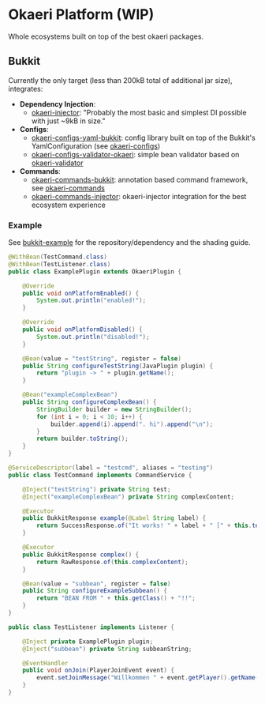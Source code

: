 # Okaeri Platform (WIP)

Whole ecosystems built on top of the best okaeri packages.

## Bukkit

Currently the only target (less than 200kB total of additional jar size), integrates:

- **Dependency Injection**:
  - [okaeri-injector](https://github.com/OkaeriPoland/okaeri-injector): "Probably the most basic and simplest DI possible with just ~9kB in size."
- **Configs**:
  - [okaeri-configs-yaml-bukkit](https://github.com/OkaeriPoland/okaeri-configs/tree/master/yaml-bukkit): config library built on top of the Bukkit's YamlConfiguration (see [okaeri-configs](https://github.com/OkaeriPoland/okaeri-configs))
  - [okaeri-configs-validator-okaeri](https://github.com/OkaeriPoland/okaeri-configs/tree/master/validator-okaeri): simple bean validator based on [okaeri-validator](https://github.com/OkaeriPoland/okaeri-validator)
- **Commands**:
  - [okaeri-commands-bukkit](https://github.com/OkaeriPoland/okaeri-commands/tree/master/bukkit): annotation based command framework, see [okaeri-commands](https://github.com/OkaeriPoland/okaeri-commands)
  - [okaeri-commands-injector](https://github.com/OkaeriPoland/okaeri-commands/tree/master/injector): okaeri-injector integration for the best ecosystem experience

### Example

See [bukkit-example](https://github.com/OkaeriPoland/okaeri-platform/tree/master/bukkit-example) for the repository/dependency and the shading guide.

```java
@WithBean(TestCommand.class)
@WithBean(TestListener.class)
public class ExamplePlugin extends OkaeriPlugin {

    @Override
    public void onPlatformEnabled() {
        System.out.println("enabled!");
    }

    @Override
    public void onPlatformDisabled() {
        System.out.println("disabled!");
    }

    @Bean(value = "testString", register = false)
    public String configureTestString(JavaPlugin plugin) {
        return "plugin -> " + plugin.getName();
    }

    @Bean("exampleComplexBean")
    public String configureComplexBean() {
        StringBuilder builder = new StringBuilder();
        for (int i = 0; i < 10; i++) {
            builder.append(i).append(". hi").append("\n");
        }
        return builder.toString();
    }
}
```

```java
@ServiceDescriptor(label = "testcmd", aliases = "testing")
public class TestCommand implements CommandService {

    @Inject("testString") private String test;
    @Inject("exampleComplexBean") private String complexContent;

    @Executor
    public BukkitResponse example(@Label String label) {
        return SuccessResponse.of("It works! " + label + " [" + this.test + "]");
    }

    @Executor
    public BukkitResponse complex() {
        return RawResponse.of(this.complexContent);
    }

    @Bean(value = "subbean", register = false)
    public String configureExampleSubbean() {
        return "BEAN FROM " + this.getClass() + "!!";
    }
}
```

```java
public class TestListener implements Listener {

    @Inject private ExamplePlugin plugin;
    @Inject("subbean") private String subbeanString;

    @EventHandler
    public void onJoin(PlayerJoinEvent event) {
        event.setJoinMessage("Willkommen " + event.getPlayer().getName() + "! " + this.plugin.getName() + " is working!\n" + this.subbeanString);
    }
}
```
